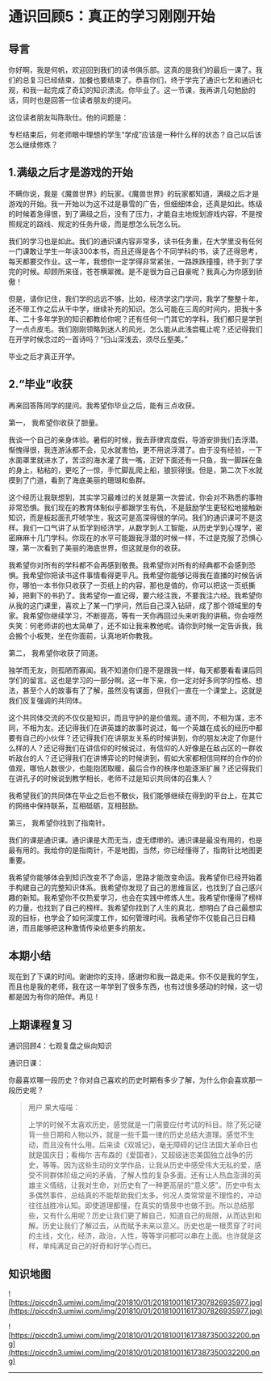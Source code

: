# 通识回顾5：真正的学习刚刚开始

## 导言

你好啊，我是何帆，欢迎回到我们的读书俱乐部。这真的是我们的最后一课了。我们的总复习已经结束，加餐也要结束了。恭喜你们，终于学完了通识七艺和通识七观，和我一起完成了奇幻的知识漂流。你毕业了。这一节课，我再讲几句勉励的话，同时也是回答一位读者朋友的提问。

这位读者朋友叫陈耿仕。他的问题是：

专栏结束后，何老师眼中理想的学生“学成”应该是一种什么样的状态？自己以后该怎么继续修炼？

## 1.满级之后才是游戏的开始

不瞒你说，我是《魔兽世界》的玩家。《魔兽世界》的玩家都知道，满级之后才是游戏的开始。我一开始以为这不过是暴雪的广告，但细细体会，还真是如此。练级的时候着急得很，到了满级之后，没有了压力，才能自主地规划游戏内容，不是按照规定的路线、规定的任务升级，而是想怎么玩怎么玩。

我们的学习也是如此。我们的通识课内容非常多，读书任务重，在大学里没有任何一门课敢让学生一年读300本书，而且还得是各个不同学科的书，读了还得思考，每天都要交作业。这一年，我想你一定学得非常紧张，一路跌跌撞撞，终于到了学完的时候。却顾所来径，苍苍横翠微。是不是很为自己自豪呢？我真心为你感到骄傲！

但是，请你记住，我们学的远远不够。比如，经济学这门学问，我学了整整十年，还不带工作之后从干中学，继续补充的知识。怎么可能在三周的时间内，把我十多年、二十多年学到的知识都教给你呢？还有任何一门其它的学科，我们都只是学到了一点点皮毛。我们刚刚领略到迷人的风光，怎么能从此浅尝辄止呢？还记得我们在开学时候念过的一首诗吗？“归山深浅去，须尽丘壑美。”

毕业之后才真正开学。

## 2.“毕业”收获

再来回答陈同学的提问。我希望你毕业之后，能有三点收获。

第一， 我希望你收获了胆量。

我谈一个自己的亲身体验。暑假的时候，我去菲律宾度假，导游安排我们去浮潜。惭愧得很，我连游泳都不会，见水就害怕，更不用说浮潜了。由于没有经验，一下水面罩里就进水了，苦涩的海水灌了我一嘴，正好下面还有一只鱼，我一脚踩在鱼的身上，粘粘的，更吃了一惊，手忙脚乱爬上船，狼狈得很。但是，第二次下水就摸到了门道，看到了海底美丽的珊瑚和鱼群。

这个经历让我联想到，其实学习最难过的关就是第一次尝试，你会对不熟悉的事物非常恐惧。我们现在的教育体制似乎都跟学生有仇，不是鼓励学生更轻松地接触新知识，而是板起面孔吓唬学生，我这可是高深得很的学问。我们的通识课可不是这样。我们一口气讲了从哲学到经济学，从数学到人工智能，从历史学到心理学，密密麻麻十几门学科。你现在的水平可能跟我浮潜的时候一样，不过是克服了恐惧心理，第一次看到了美丽的海底世界，但这就是你的收获。

我希望你对所有的学科都不会再感到敬畏。我希望你对所有的经典都不会感到恐惧。我希望你把读书这件事情看得更平凡。我希望你能够记得我在直播的时候告诉你，哪怕一本书你只收获了一页纸上的内容，那也是值的，你可以把这一页纸撕掉，把剩下的书扔了。我希望你一直记得，要六经注我，不要我注六经。我希望你从我的这门课里，喜欢上了某一门学问，然后自己深入钻研，成了那个领域里的专家。我希望你继续学习，不断提高，等有一天你再回过头来听我的讲稿，你会哑然失笑：何老师讲的也太简单了，还不如让我来教他呢。请你到时候一定告诉我，我会搬个小板凳，坐在你面前，认真地听你教我。

第二， 我希望你收获了同道。

独学而无友，则孤陋而寡闻。我不知道你们是不是跟我一样，每天都要看看课后同学们的留言。这也是学习的一部分啊。这一年下来，你一定对好多同学的性格、想法，甚至个人的故事有了了解，虽然没有谋面，但我们一直在一个课堂上。这就是我们反复强调的共同体。

这个共同体交流的不仅仅是知识，而且守护的是价值观。道不同，不相为谋，志不同，不相为友。还记得我们在讲英雄的故事时说过，每一个英雄在成长的经历中都要有自己的小伙伴？还记得我们在讲朋友关系的时候讲到，你的朋友决定了你是什么样的人？还记得我们在讲信仰的时候说过，有信仰的人好像是在敌占区的一群收听敌台的人？还记得我们在讲博弈论的时候讲到，假如大家都相信同样的合作的价值观，哪怕人数很少，也能抱团取暖，最后合作的秩序也能逐渐扩展？还记得我们在讲孔子的时候说到教学相长，老师不过是知识共同体的召集人？

我希望我们的共同体在毕业之后也不散伙，我们能够继续在得到的平台上，在其它的网络中保持联系，互相砥砺，互相鼓励。

第三， 我希望你找到了指南针。

我们的课是通识课。通识课是大而无当，虚无缥缈的。通识课是最没有用的，也是最有用的。我给你的是指南针，不是地图，当然，你已经懂得了，指南针比地图更重要。

我希望你能够体会到知识改变不了命运，思路才能改变命运。我希望你已经开始着手构建自己的完整知识体系。我希望你发现了自己的思维盲区，也找到了自己感兴趣的新知。我希望你不仅热爱学习，也会在实践中修炼人生。我希望你懂得了榜样的力量，也找到了自己的榜样。我希望你找到了人生的真北，想明白了自己最想实现的目标，也学会了如何深度工作，如何管理时间。我希望你不仅能自己日日精进，而且能够把这种激情传染给更多的朋友。

## 本期小结

现在到了下课的时间。谢谢你的支持，感谢你和我一路走来。你不仅是我的学生，而且也是我的老师，我在这一年学到了很多东西，也有过很多感动的时候，这一切都是因为有你的陪伴。再见！

## 上期课程复习

通识回顾4：七观复盘之纵向知识

通识日课：

你最喜欢哪一段历史？你对自己喜欢的历史时期有多少了解，为什么你会喜欢那一段历史呢？

> 用户 果大喵喵：
> 
> 上学的时候不太喜欢历史，感觉就是一门需要应付考试的科目。除了死记硬背一些日期和人物以外，就是一些千篇一律的历史总结大道理。感觉不生动，而且没有什么用。后来读《双城记》，毫无障碍的记住法国大革命日也就是国庆日；看梅尔·吉布森的《爱国者》，又超级迷恋美国独立战争的历史，等等。因为这些生动的文学作品，让我从历史中感受伟大无私的爱，感受不同群体阶级之间的矛盾，了解人性的复杂多面。还有让人热血澎湃的英雄主义情结，让我对生命，对历史有了一种更高层的“意义感”。历史中有太多偶然事件，总结真的不能帮助我们太多。何况人类常常是不理性的，冲动往往战胜冷认知。即使道理都懂，在真实的情景中也做不到。所以总结那些，又有什么用呢？历史让我们更了解自己，知道自己的局限，从而达到和解。历史让我们了解过去，从而赋予未来以意义。历史也是一根贯穿了时间的主线，文化，经济，政治，人性，等等学问都可以串在上面。也许就是这样，单纯满足自己的好奇和好学心而已。

## 知识地图

![https://piccdn3.umiwi.com/img/201810/01/201810011617307826935977.jpg](https://piccdn3.umiwi.com/img/201810/01/201810011617307826935977.jpg)

![https://piccdn3.umiwi.com/img/201810/01/201810011617387350032200.png](https://piccdn3.umiwi.com/img/201810/01/201810011617387350032200.png)

---
